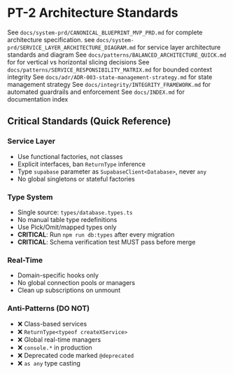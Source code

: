 # PT-2 Architecture Standards

<!-- Reference the full PRD -->

See `docs/system-prd/CANONICAL_BLUEPRINT_MVP_PRD.md` for complete architecture specification.
see `docs/system-prd/SERVICE_LAYER_ARCHITECTURE_DIAGRAM.md` for service layer architecture standards and diagram
See `docs/patterns/BALANCED_ARCHITECTURE_QUICK.md` for for vertical vs horizontal slicing decisions
See `docs/patterns/SERVICE_RESPONSIBILITY_MATRIX.md` for bounded context integrity
See `docs/adr/ADR-003-state-management-strategy.md` for state management strategy
See `docs/integrity/INTEGRITY_FRAMEWORK.md` for automated guardrails and enforcement
See `docs/INDEX.md` for documentation index

## Critical Standards (Quick Reference)

### Service Layer

- Use functional factories, not classes
- Explicit interfaces, ban `ReturnType` inference
- Type `supabase` parameter as `SupabaseClient<Database>`, never `any`
- No global singletons or stateful factories

### Type System

- Single source: `types/database.types.ts`
- No manual table type redefinitions
- Use Pick/Omit/mapped types only
- **CRITICAL**: Run `npm run db:types` after every migration
- **CRITICAL**: Schema verification test MUST pass before merge

### Real-Time

- Domain-specific hooks only
- No global connection pools or managers
- Clean up subscriptions on unmount

### Anti-Patterns (DO NOT)

- ❌ Class-based services
- ❌ `ReturnType<typeof createXService>`
- ❌ Global real-time managers
- ❌ `console.*` in production
- ❌ Deprecated code marked `@deprecated`
- ❌ `as any` type casting

